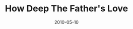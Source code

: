 ---
layout: music 
title: "How Deep The Father's Love"
date: 2010-05-10 
description: "Song from the Lavish series."
audio: "http://s3.amazonaws.com/crossroads-media/music/audio/s%20Love.mp3"
audio-duration: "04:13"
tag: 
 - hymns
src: "http://s3.amazonaws.com/crossroads-media/images/DefaultVideoImage.jpg"
---